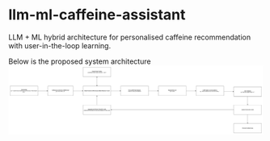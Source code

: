 # llm-ml-caffeine-assistant
LLM + ML hybrid architecture for personalised caffeine recommendation with user-in-the-loop learning.

Below is the proposed system architecture
![System Diagram](assets/System-Diagram.jpg)